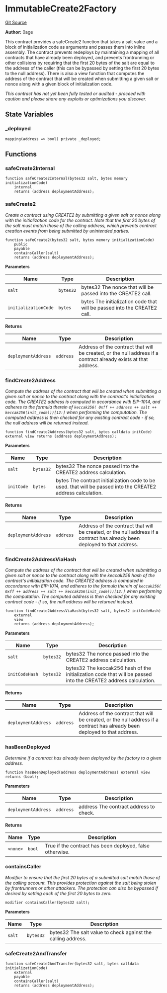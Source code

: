 # ImmutableCreate2Factory
[Git Source](https://github.com/zeta-chain/protocol-contracts/blob/760564b6e2ea95b8954e5fd40389cee0cb168d35/contracts/evm/tools/ImmutableCreate2Factory.sol)

**Author:**
0age

This contract provides a safeCreate2 function that takes a salt value
and a block of initialization code as arguments and passes them into inline
assembly. The contract prevents redeploys by maintaining a mapping of all
contracts that have already been deployed, and prevents frontrunning or other
collisions by requiring that the first 20 bytes of the salt are equal to the
address of the caller (this can be bypassed by setting the first 20 bytes to
the null address). There is also a view function that computes the address of
the contract that will be created when submitting a given salt or nonce along
with a given block of initialization code.

*This contract has not yet been fully tested or audited - proceed with
caution and please share any exploits or optimizations you discover.*


## State Variables
### _deployed

```solidity
mapping(address => bool) private _deployed;
```


## Functions
### safeCreate2Internal


```solidity
function safeCreate2Internal(bytes32 salt, bytes memory initializationCode)
    internal
    returns (address deploymentAddress);
```

### safeCreate2

*Create a contract using CREATE2 by submitting a given salt or nonce
along with the initialization code for the contract. Note that the first 20
bytes of the salt must match those of the calling address, which prevents
contract creation events from being submitted by unintended parties.*


```solidity
function safeCreate2(bytes32 salt, bytes memory initializationCode)
    public
    payable
    containsCaller(salt)
    returns (address deploymentAddress);
```
**Parameters**

|Name|Type|Description|
|----|----|-----------|
|`salt`|`bytes32`|bytes32 The nonce that will be passed into the CREATE2 call.|
|`initializationCode`|`bytes`|bytes The initialization code that will be passed into the CREATE2 call.|

**Returns**

|Name|Type|Description|
|----|----|-----------|
|`deploymentAddress`|`address`|Address of the contract that will be created, or the null address if a contract already exists at that address.|


### findCreate2Address

*Compute the address of the contract that will be created when
submitting a given salt or nonce to the contract along with the contract's
initialization code. The CREATE2 address is computed in accordance with
EIP-1014, and adheres to the formula therein of
`keccak256( 0xff ++ address ++ salt ++ keccak256(init_code)))[12:]` when
performing the computation. The computed address is then checked for any
existing contract code - if so, the null address will be returned instead.*


```solidity
function findCreate2Address(bytes32 salt, bytes calldata initCode) external view returns (address deploymentAddress);
```
**Parameters**

|Name|Type|Description|
|----|----|-----------|
|`salt`|`bytes32`|bytes32 The nonce passed into the CREATE2 address calculation.|
|`initCode`|`bytes`|bytes The contract initialization code to be used. that will be passed into the CREATE2 address calculation.|

**Returns**

|Name|Type|Description|
|----|----|-----------|
|`deploymentAddress`|`address`|Address of the contract that will be created, or the null address if a contract has already been deployed to that address.|


### findCreate2AddressViaHash

*Compute the address of the contract that will be created when
submitting a given salt or nonce to the contract along with the keccak256
hash of the contract's initialization code. The CREATE2 address is computed
in accordance with EIP-1014, and adheres to the formula therein of
`keccak256( 0xff ++ address ++ salt ++ keccak256(init_code)))[12:]` when
performing the computation. The computed address is then checked for any
existing contract code - if so, the null address will be returned instead.*


```solidity
function findCreate2AddressViaHash(bytes32 salt, bytes32 initCodeHash)
    external
    view
    returns (address deploymentAddress);
```
**Parameters**

|Name|Type|Description|
|----|----|-----------|
|`salt`|`bytes32`|bytes32 The nonce passed into the CREATE2 address calculation.|
|`initCodeHash`|`bytes32`|bytes32 The keccak256 hash of the initialization code that will be passed into the CREATE2 address calculation.|

**Returns**

|Name|Type|Description|
|----|----|-----------|
|`deploymentAddress`|`address`|Address of the contract that will be created, or the null address if a contract has already been deployed to that address.|


### hasBeenDeployed

*Determine if a contract has already been deployed by the factory to a
given address.*


```solidity
function hasBeenDeployed(address deploymentAddress) external view returns (bool);
```
**Parameters**

|Name|Type|Description|
|----|----|-----------|
|`deploymentAddress`|`address`|address The contract address to check.|

**Returns**

|Name|Type|Description|
|----|----|-----------|
|`<none>`|`bool`|True if the contract has been deployed, false otherwise.|


### containsCaller

*Modifier to ensure that the first 20 bytes of a submitted salt match
those of the calling account. This provides protection against the salt
being stolen by frontrunners or other attackers. The protection can also be
bypassed if desired by setting each of the first 20 bytes to zero.*


```solidity
modifier containsCaller(bytes32 salt);
```
**Parameters**

|Name|Type|Description|
|----|----|-----------|
|`salt`|`bytes32`|bytes32 The salt value to check against the calling address.|


### safeCreate2AndTransfer


```solidity
function safeCreate2AndTransfer(bytes32 salt, bytes calldata initializationCode)
    external
    payable
    containsCaller(salt)
    returns (address deploymentAddress);
```

